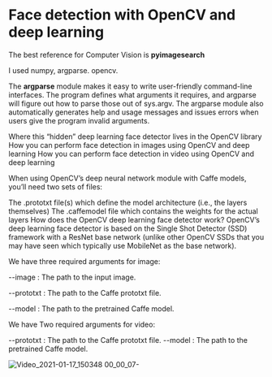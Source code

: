 # Face detection with OpenCV and deep learning
The best reference for Computer Vision is **pyimagesearch**

I used numpy, argparse. opencv. 

The **argparse** module makes it easy to write user-friendly command-line interfaces. The program defines what arguments it requires, and argparse will figure out how to parse those out of sys.argv. The argparse module also automatically generates help and usage messages and issues errors when users give the program invalid arguments.

Where this “hidden” deep learning face detector lives in the OpenCV library
How you can perform face detection in images using OpenCV and deep learning
How you can perform face detection in video using OpenCV and deep learning

When using OpenCV’s deep neural network module with Caffe models, you’ll need two sets of files:

The .prototxt file(s) which define the model architecture (i.e., the layers themselves)
The .caffemodel file which contains the weights for the actual layers
How does the OpenCV deep learning face detector work?
OpenCV’s deep learning face detector is based on the Single Shot Detector (SSD) framework with a ResNet base network (unlike other OpenCV SSDs that you may have seen which typically use MobileNet as the base network).

We have three required arguments for image:

--image : The path to the input image.

--prototxt : The path to the Caffe prototxt file.

--model : The path to the pretrained Caffe model.

We have Two required arguments for video:

--prototxt : The path to the Caffe prototxt file.
--model : The path to the pretrained Caffe model.

![Video_2021-01-17_150348 00_00_07-](https://user-images.githubusercontent.com/46414243/104921227-b4089480-59a1-11eb-91f1-b946d0c4a9c1.gif)

